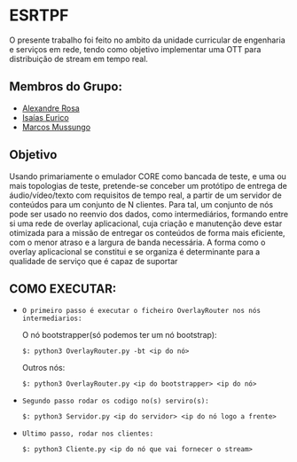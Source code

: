 # ESRTPF

  O presente trabalho foi feito no ambito da unidade curricular de engenharia e serviços em rede, tendo como objetivo implementar uma OTT para distribuição de stream em tempo real.

## Membros do Grupo:

* [Alexandre Rosa](https://github.com/Alebep/)
* [Isaías Eurico](https://github.com/isaiaseurico)
* [Marcos Mussungo](https://github.com/Firewall-Shodan)

## Objetivo

Usando primariamente o emulador CORE como bancada de teste, e uma ou mais topologias de teste, pretende-se conceber um
protótipo de entrega de áudio/vídeo/texto com requisitos de tempo real, a partir de um servidor de conteúdos para um conjunto de
N clientes. Para tal, um conjunto de nós pode ser usado no reenvio dos dados, como intermediários, formando entre si uma rede
de overlay aplicacional, cuja criação e manutenção deve estar otimizada para a missão de entregar os conteúdos de forma mais eficiente, com o menor atraso e a largura de banda necessária. A forma como o overlay aplicacional se constitui e se organiza é determinante para a qualidade de serviço que é capaz de suportar

## COMO EXECUTAR:
  
  - `O primeiro passo é executar o ficheiro OverlayRouter nos nós intermediarios:`

      O nó bootstrapper(só podemos ter um nó bootstrap):
  
        $: python3 OverlayRouter.py -bt <ip do nó>
    Outros nós:
  
        $: python3 OverlayRouter.py <ip do bootstrapper> <ip do nó>
  - `Segundo passo rodar os codigo no(s) serviro(s):`
 
  
        $: python3 Servidor.py <ip do servidor> <ip do nó logo a frente>
  
  - `Ultimo passo, rodar nos clientes:`
  
  
        $: python3 Cliente.py <ip do nó que vai fornecer o stream>

